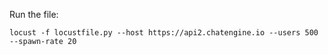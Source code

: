 Run the file:

```
locust -f locustfile.py --host https://api2.chatengine.io --users 500 --spawn-rate 20
```
